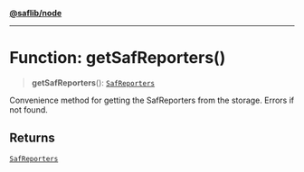 [**@saflib/node**](../index.md)

---

# Function: getSafReporters()

> **getSafReporters**(): [`SafReporters`](../interfaces/SafReporters.md)

Convenience method for getting the SafReporters from the storage. Errors if not found.

## Returns

[`SafReporters`](../interfaces/SafReporters.md)
